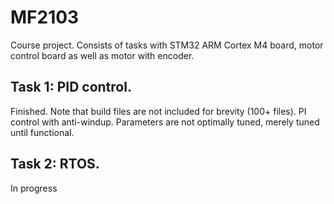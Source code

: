 # MF2103
Course project. Consists of tasks with STM32 ARM Cortex M4 board, motor control board as well as motor with encoder.

Task 1: PID control.
---------------------
Finished. Note that build files are not included for brevity (100+ files).
PI control with anti-windup. Parameters are not optimally tuned, merely tuned until functional.

Task 2: RTOS.
---------------------
In progress
